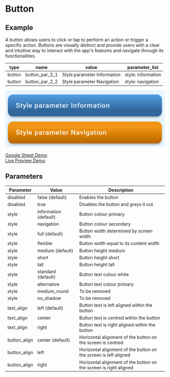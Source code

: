 # Button

## Example

A button allows users to click or tap to perform an action or trigger a specific action. Buttons are visually distinct and provide users with a clear and intuitive way to interact with the app's features and navigate through its functionalities.

| type      | name          | value                     |parameter_list |
| --------- | ------------  | ------                    |--------- |
|button	    |button_par_2_1	|Style parameter Information|style: information|
|button	    |button_par_2_2	|Style parameter Navigation	|style: navigation|

![](images/button.png)

[Google Sheet Demo](https://docs.google.com/spreadsheets/d/1OmgZICjM5EMT1KgLOU_ovDljRF_SPlpQAgkKWPrNX0s/edit#gid=569531329)   
[Live Preview Demo](https://idems-debug.web.app/template/comp_button)

## Parameters

| Parameter             | Value               | Description |
| ---------             | -----------         | --------- |
|disabled	            |false (default)      | Enables the button|
|disabled	            |true                 | Disables the button and greys it out|
|style                  |information (default)| Button colour primary|
|style                  |navigation           | Button colour secondary|
|style                  |full (default)       | Button width determined by screen width|
|style                  |flexible             | Button width equal to its content width|
|style                  |medium (default)     | Button height medium|
|style                  |short                | Button height short|
|style                  |tall                 | Button height tall |
|style                  |standard (default)   | Button text colour white|
|style                  |alternative          | Button text colour primary|
|style                  |medium_round         | To be removed|
|style                  |no_shadow            | To be removed|
|text_align             |left (default)       | Button text is left aligned within the button |
|text_align             |center               | Button text is centred within the button|
|text_align             |right                | Button text is right aligned within the button|
|button_align           |center (default)     | Horizontal alignment of the button on the screen is centred|
|button_align           |left                 | Horizontal alignment of the button on the screen is left aligned|
|button_align           |right                | Horizontal alignment of the button on the screen is right aligned|



